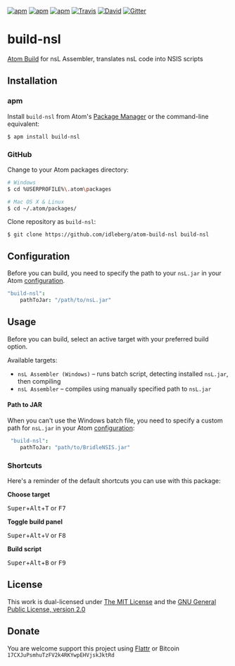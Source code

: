 [![apm](https://img.shields.io/apm/l/build-nsl.svg?style=flat-square)](https://atom.io/packages/build-nsl)
[![apm](https://img.shields.io/apm/v/build-nsl.svg?style=flat-square)](https://atom.io/packages/build-nsl)
[![apm](https://img.shields.io/apm/dm/build-nsl.svg?style=flat-square)](https://atom.io/packages/build-nsl)
[![Travis](https://img.shields.io/travis/idleberg/atom-build-nsl.svg?style=flat-square)](https://travis-ci.org/idleberg/atom-build-nsl)
[![David](https://img.shields.io/david/dev/idleberg/atom-build-nsl.svg?style=flat-square)](https://david-dm.org/idleberg/atom-build-nsl#info=dependencies)
[![Gitter](https://img.shields.io/badge/chat-Gitter-ff69b4.svg?style=flat-square)](https://gitter.im/NSIS-Dev/Atom)

# build-nsl

[Atom Build](https://atombuild.github.io/) for nsL Assembler, translates nsL code into NSIS scripts

## Installation

### apm

Install `build-nsl` from Atom's [Package Manager](http://flight-manual.atom.io/using-atom/sections/atom-packages/) or the command-line equivalent:

`$ apm install build-nsl`

### GitHub

Change to your Atom packages directory:

```bash
# Windows
$ cd %USERPROFILE%\.atom\packages

# Mac OS X & Linux
$ cd ~/.atom/packages/
```

Clone repository as `build-nsl`:

`$ git clone https://github.com/idleberg/atom-build-nsl build-nsl`

## Configuration

Before you can build, you need to specify the path to your `nsL.jar` in your Atom [configuration](http://flight-manual.atom.io/using-atom/sections/basic-customization/#_global_configuration_settings).

```cson
"build-nsl":
    pathToJar: "/path/to/nsL.jar"
```

## Usage

Before you can build, select an active target with your preferred build option.

Available targets:

* `nsL Assembler (Windows)` – runs batch script, detecting installed `nsL.jar`, then compiling
* `nsL Assembler` – compiles using manually specified path to `nsL.jar`

#### Path to JAR

When you can't use the Windows batch file, you need to specify a custom path for `nsL.jar` in your Atom [configuration](http://flight-manual.atom.io/using-atom/sections/basic-customization/#_global_configuration_settings):

```cson
 "build-nsl":
    pathToJar: "path/to/BridleNSIS.jar"
 ```

### Shortcuts

Here's a reminder of the default shortcuts you can use with this package:

**Choose target**

<kbd>Super</kbd>+<kbd>Alt</kbd>+<kbd>T</kbd> or <kbd>F7</kbd>

**Toggle build panel**

<kbd>Super</kbd>+<kbd>Alt</kbd>+<kbd>V</kbd> or <kbd>F8</kbd>

**Build script**

<kbd>Super</kbd>+<kbd>Alt</kbd>+<kbd>B</kbd> or <kbd>F9</kbd>

## License

This work is dual-licensed under [The MIT License](https://opensource.org/licenses/MIT) and the [GNU General Public License, version 2.0](https://opensource.org/licenses/GPL-2.0)

## Donate

You are welcome support this project using [Flattr](https://flattr.com/submit/auto?user_id=idleberg&url=https://github.com/idleberg/atom-build-nsl) or Bitcoin `17CXJuPsmhuTzFV2k4RKYwpEHVjskJktRd`